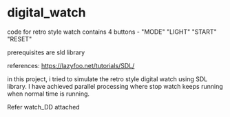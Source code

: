 # digital_watch
code for retro style watch contains 4 buttons - "MODE" "LIGHT" "START" "RESET"

prerequisites are sld library

references:
https://lazyfoo.net/tutorials/SDL/

in this project, i tried to simulate the retro style digital watch using SDL library. I have achieved parallel processing where stop watch keeps running when normal time is running.

Refer watch_DD attached
